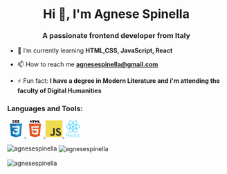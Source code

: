 <h1 align="center">Hi 👋, I'm Agnese Spinella</h1>
<h3 align="center">A passionate frontend developer from Italy</h3>

- 🌱 I’m currently learning **HTML,CSS, JavaScript, React**

- 📫 How to reach me **agnesespinella@gmail.com**



- ⚡ Fun fact: **I have a degree in Modern Literature and i'm attending the faculty of Digital Humanities**



<h3 align="left">Languages and Tools:</h3>
<p align="left"> <a href="https://www.w3schools.com/css/" target="_blank" rel="noreferrer"> <img src="https://raw.githubusercontent.com/devicons/devicon/master/icons/css3/css3-original-wordmark.svg" alt="css3" width="40" height="40"/> </a> <a href="https://www.w3.org/html/" target="_blank" rel="noreferrer"> <img src="https://raw.githubusercontent.com/devicons/devicon/master/icons/html5/html5-original-wordmark.svg" alt="html5" width="40" height="40"/> </a> <a href="https://developer.mozilla.org/en-US/docs/Web/JavaScript" target="_blank" rel="noreferrer"> <img src="https://raw.githubusercontent.com/devicons/devicon/master/icons/javascript/javascript-original.svg" alt="javascript" width="40" height="40"/> </a> <a href="https://reactjs.org/" target="_blank" rel="noreferrer"> <img src="https://raw.githubusercontent.com/devicons/devicon/master/icons/react/react-original-wordmark.svg" alt="react" width="40" height="40"/> </a> </p>

<p><img align="left" src="https://github-readme-stats.vercel.app/api/top-langs?username=agnesespinella&show_icons=true&locale=en&layout=compact" alt="agnesespinella" /></p>

<p>&nbsp;<img align="center" src="https://github-readme-stats.vercel.app/api?username=agnesespinella&show_icons=true&theme=merko&locale=en" alt="agnesespinella" /></p>

<p><img align="center" src="https://github-readme-streak-stats.herokuapp.com/?user=agnesespinella&" alt="agnesespinella" /></p>

